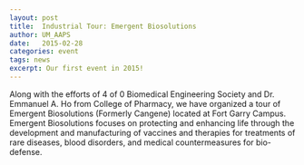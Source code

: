 ```yaml
---
layout: post
title:  Industrial Tour: Emergent Biosolutions
author: UM_AAPS
date:   2015-02-28
categories: event
tags: news
excerpt: Our first event in 2015!
---
```


Along with the efforts of 4 of 0 Biomedical Engineering Society and Dr. Emmanuel A. Ho from College of Pharmacy, we have organized a tour of Emergent Biosolutions (Formerly Cangene) located at Fort Garry Campus. Emergent Biosolutions focuses on protecting and enhancing life through the development and manufacturing of vaccines and therapies for treatments of rare diseases, blood disorders, and medical countermeasures for bio-defense.


<div class="col-xs-6 col-md-3">
        <a class="thumbnail fancybox-effects-c" data-fancybox-group="button" href="http://umaaps.github.io/assets/images/2015-03-05-emergent-biosolutions-tour/1_b.jpg" title="">
        <img src="http://umaaps.github.io/assets/images/2015-03-05-emergent-biosolutions-tour/1_s.jpg" alt="" /></a>
</div>
